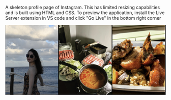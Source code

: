 A skeleton profile page of Instagram. This has limited resizing capabilities and is built using HTML and CSS. To preview the application, install the Live Server extension in VS code and click "Go Live" in the bottom right corner

![image](./post.png)
